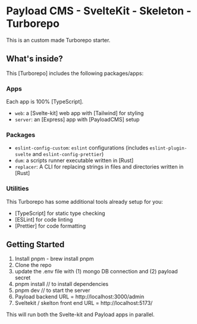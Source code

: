# Payload CMS - SvelteKit - Skeleton - Turborepo

This is an custom made Turborepo starter.

## What's inside?

This [Turborepo] includes the following packages/apps:

### Apps

Each app is 100% [TypeScript].

- `web`: a [Svelte-kit] web app with [Tailwind] for styling
- `server`: an [Express] app with [PayloadCMS] setup

### Packages

- `eslint-config-custom`: `eslint` configurations (includes `eslint-plugin-svelte` and `eslint-config-prettier`)
- `dum`: a scripts runner executable written in [Rust]
- `replacer`: A CLI for replacing strings in files and directories written in [Rust]

### Utilities

This Turborepo has some additional tools already setup for you:

- [TypeScript] for static type checking
- [ESLint] for code linting
- [Prettier] for code formatting

## Getting Started

1) Install pnpm -  brew install pnpm
2) Clone the repo 
3) update the .env file with (1) mongo DB connection and (2) payload secret
4) pnpm install // to install dependencies 
5) pnpm dev // to start the server 
6) Payload backend URL = http://localhost:3000/admin
7) Sveltekit / skelton front end URL = http://localhost:5173/

This will run both the Svelte-kit and Payload apps in parallel.

